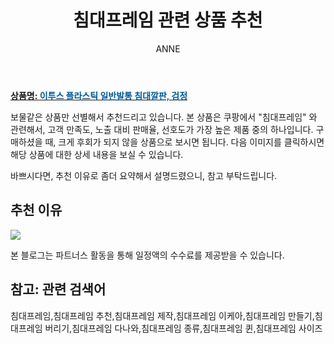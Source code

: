 ﻿---
layout: post
title:  "침대프레임 관련 상품 추천"
author: ANNE
categories: [ 가구/인테리어 ]
tags: [침대프레임,침대프레임 추천,침대프레임 제작,침대프레임 이케아,침대프레임 만들기,침대프레임 버리기,침대프레임 다나와,침대프레임 종류,침대프레임 퀸,침대프레임 사이즈]
image: https://static.coupangcdn.com/image/vendor_inventory/16ad/bc336bdba0a2ddfe53dbb3d5c4fa1fd4262683d02fd846b548e9eeef0672.jpg 
description: "쿠팡에서 침대프레임 관련 상품으로 가장 고객 선호도가 높은 제품 중 하나입니다."
---

<a href="https://link.coupang.com/re/AFFSDP?lptag=AF5184500&pageKey=37164941&itemId=136832538&vendorItemId=3024365315&traceid=V0-153-0be3b4e6f8b41b1b"><b>상품명: <font color='#01579B'>이투스 플라스틱 일반발통 침대깔판, 검정</font></b></a>

보물같은 상품만 선별해서 추천드리고 있습니다.
본 상품은 쿠팡에서 "침대프레임" 와 관련해서, 고객 만족도, 노출 대비 판매율, 선호도가 가장 높은 제품 중의 하나입니다.
구매하셨을 때, 크게 후회가 되지 않을 상품으로 보시면 됩니다. 
다음 이미지를 클릭하시면 해당 상품에 대한 상세 내용을 보실 수 있습니다.

바쁘시다면, 추천 이유로 좀더 요약해서 설명드렸으니, 참고 부탁드립니다.

## 추천 이유 

<a href="https://link.coupang.com/re/AFFSDP?lptag=AF5184500&pageKey=37164941&itemId=136832538&vendorItemId=3024365315&traceid=V0-153-0be3b4e6f8b41b1b"><img src="https://thumbnail8.coupangcdn.com/thumbnails/remote/q89/image/vendor_inventory/89c2/17ef5004ca5d651b05ff931c053ed7df23f108763c21bcccbcbe595e9daf.jpg"></a> 

본 블로그는 파트너스 활동을 통해 일정액의 수수료를 제공받을 수 있습니다.

## 참고: 관련 검색어    
침대프레임,침대프레임 추천,침대프레임 제작,침대프레임 이케아,침대프레임 만들기,침대프레임 버리기,침대프레임 다나와,침대프레임 종류,침대프레임 퀸,침대프레임 사이즈